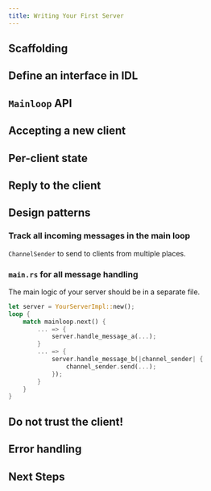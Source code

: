 ```yaml
---
title: Writing Your First Server
---
```


## Scaffolding

## Define an interface in IDL

## `Mainloop` API

## Accepting a new client

## Per-client state

## Reply to the client

## Design patterns

### Track all incoming messages in the main loop

`ChannelSender` to send to clients from multiple places.

### `main.rs` for all message handling

The main logic of your server should be in a separate file.

```rust
let server = YourServerImpl::new();
loop {
    match mainloop.next() {
        ... => {
            server.handle_message_a(...);
        }
        ... => {
            server.handle_message_b(|channel_sender| {
                channel_sender.send(...);
            });
        }
    }
}
```

## Do not trust the client!

## Error handling

## Next Steps
